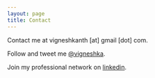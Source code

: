 ```yaml
---
layout: page
title: Contact
---
```


Contact me at vigneshkanth [at] gmail [dot] com.

Follow and tweet me [@vigneshka](https://twitter.com/vigneshka).

Join my professional network on [linkedin](http://www.linkedin.com/pub/vignesh-hirudayakanth/3a/a47/a73).